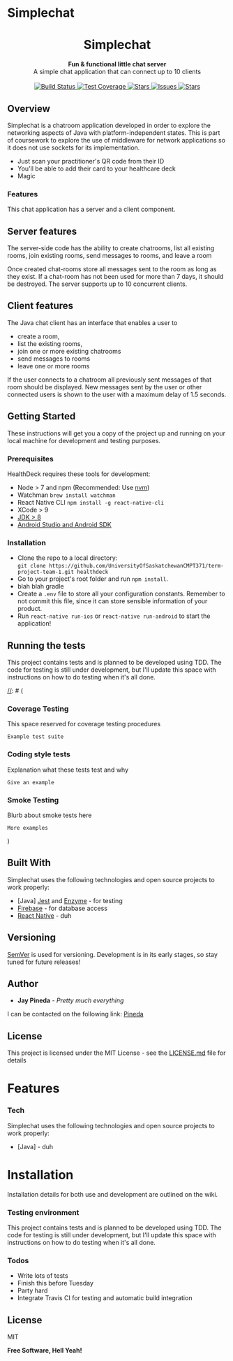 # Simplechat









<h1 align="center">Simplechat</h1>

<div align="center">
  <strong>Fun & functional little chat server</strong>
</div>
<div align="center">
  A simple chat application that can connect up to 10 clients
</div>

<br />
<div align="center">
  <!-- Build Status -->
  <a href="https://travis-ci.com/UniversityOfSaskatchewanCMPT371/term-project-team-1">
    <img src="https://img.shields.io/travis/com/UniversityOfSaskatchewanCMPT371/term-project-team-1/ID3Testing.svg"
      alt="Build Status" />
  </a>
  <!-- Test Coverage -->
  <a href="https://coveralls.io/github/UniversityOfSaskatchewanCMPT371/term-project-team-1?branch=ID3Testing">
    <img src="https://img.shields.io/coveralls/github/UniversityOfSaskatchewanCMPT371/term-project-team-1/ID3Testing.svg"
      alt="Test Coverage" />
  </a>
  <!-- Stars -->
  <a href="https://github.com/UniversityOfSaskatchewanCMPT371/term-project-team-1/stargazers">
    <img src="https://img.shields.io/github/stars/UniversityOfSaskatchewanCMPT371/term-project-team-1.svg"
      alt="Stars" />
  </a>
  <!-- Issues -->
  <a href="https://github.com/UniversityOfSaskatchewanCMPT371/term-project-team-1/issues">
    <img src="https://img.shields.io/github/issues/UniversityOfSaskatchewanCMPT371/term-project-team-1.svg"
      alt="Issues" />
  </a>
  <!-- License -->
  <a href="https://github.com/UniversityOfSaskatchewanCMPT371/term-project-team-1/blob/master/LICENSE">
    <img src="https://img.shields.io/github/license/UniversityOfSaskatchewanCMPT371/term-project-team-1.svg"
      alt="Stars" />
  </a>
</div>

## Overview
Simplechat is a chatroom application developed in order to explore the networking aspects of Java with platform-independent states. This is part of coursework to explore the use of middleware for network applications so it does not use sockets for its implementation.

  - Just scan your practitioner's QR code from their ID
  - You'll be able to add their card to your healthcare deck
  - Magic

### Features
This chat application has a server and a client component.

## Server features 
The server-side code has the ability to create chatrooms, list all existing rooms, join existing rooms, send messages to rooms, and leave a room

Once created chat-rooms store all messages sent to the room as long as they exist. If a chat-room has not been used for more than 7 days, it should be destroyed. The server supports up to 10 concurrent clients.

## Client features 
The Java chat client has an interface that enables a user to 
* create a room,
* list the existing rooms,
* join one or more existing chatrooms
* send messages to rooms
* leave one or more rooms

If the user connects to a chatroom all previously sent messages of that room should be displayed. New messages sent by the user or other connected users is shown to the user with a maximum delay of 1.5 seconds.

## Getting Started
These instructions will get you a copy of the project up and running on your local machine for development and testing purposes.

### Prerequisites
HealthDeck requires these tools for development:

- Node > 7 and npm (Recommended: Use [nvm](https://github.com/creationix/nvm))
- Watchman `brew install watchman`
- React Native CLI `npm install -g react-native-cli`
- XCode > 9
- [JDK > 8](http://www.oracle.com/technetwork/java/javase/downloads/jdk8-downloads-2133151.html)
- [Android Studio and Android SDK](https://developer.android.com/studio/index.html)

### Installation

- Clone the repo to a local directory:  
`git clone https://github.com/UniversityOfSaskatchewanCMPT371/term-project-team-1.git healthdeck`
- Go to your project's root folder and run `npm install`.
- blah blah gradle
- Create a `.env` file to store all your configuration constants. Remember to not commit this file, since it can store sensible information of your product.
- Run `react-native run-ios` or `react-native run-android` to start the application!


## Running the tests

This project contains tests and is planned to be developed using TDD. The code for testing is still under development, but I'll update this space with instructions on how to do testing when it's all done.

[//]: # (
### Coverage Testing

This space reserved for coverage testing procedures

```
Example test suite
```

### Coding style tests

Explanation what these tests test and why

```
Give an example
```
### Smoke Testing

Blurb about smoke tests here

```
More examples
```
)


## Built With
Simplechat uses the following technologies and open source projects to work properly:

* [Java] [Jest] and [Enzyme] - for testing 
* [Firebase] - for database access
* [React Native] - duh

## Versioning
[SemVer](http://semver.org/) is used for versioning. Development is in its early stages, so stay tuned for future releases!

## Author
* **Jay Pineda** - *Pretty much everything*

I can be contacted on the following link: [Pineda]

## License

This project is licensed under the MIT License - see the [LICENSE.md](../LICENSE.md) file for details

[//]: # (These are reference links used in the body of this note and get stripped out when the markdown processor does its job. There is no need to format nicely because it shouldn't be seen. Thanks SO - http://stackoverflow.com/questions/4823468/store-comments-in-markdown-syntax)

   [Jest]: <https://jestjs.io/>
   [Enzyme]: <https://github.com/airbnb/enzyme>
   [Firebase]: <https://firebase.google.com/>
   [React Native]: <https://facebook.github.io/react-native/>

   [Pineda]: <mailto:jay.p@usask.ca>

















# Features


### Tech

Simplechat uses the following technologies and open source projects to work properly:
* [Java] - duh

# Installation
Installation details for both use and development are outlined on the wiki.  

### Testing environment
This project contains tests and is planned to be developed using TDD. The code for testing is still under development, but I'll update this space with instructions on how to do testing when it's all done.

### Todos

 - Write lots of tests
 - Finish this before Tuesday
 - Party hard
 - Integrate Travis CI for testing and automatic build integration

License
----

MIT

**Free Software, Hell Yeah!**

[//]: # (These are reference links used in the body of this note and get stripped out when the markdown processor does its job. There is no need to format nicely because it shouldn't be seen. Thanks SO - http://stackoverflow.com/questions/4823468/store-comments-in-markdown-syntax)

   [MySQL]: <https://www.mysql.com/>
   [Apache]: <https://httpd.apache.org/download.cgi>
